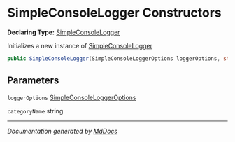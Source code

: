 ﻿# SimpleConsoleLogger Constructors

**Declaring Type:** [SimpleConsoleLogger](../index.md)

Initializes a new instance of [SimpleConsoleLogger](../index.md)

```csharp
public SimpleConsoleLogger(SimpleConsoleLoggerOptions loggerOptions, string categoryName);
```

## Parameters

`loggerOptions`  [SimpleConsoleLoggerOptions](../../SimpleConsoleLoggerOptions/index.md)

`categoryName`  string

___

*Documentation generated by [MdDocs](https://github.com/ap0llo/mddocs)*
